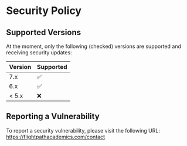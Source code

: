 # Security Policy

## Supported Versions

At the moment, only the following (checked) versions are supported and receiving security updates:

| Version | Supported          |
| ------- | ------------------ |
| 7.x     | :white_check_mark: |
| 6.x     | :white_check_mark: |
| < 5.x   | :x:                |

## Reporting a Vulnerability

To report a security vulnerability, please visit the following URL:
https://flightpathacademics.com/contact

